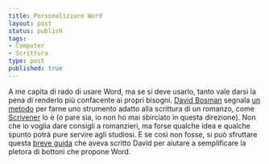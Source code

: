 ```yaml
--- 
title: Personalizzare Word
layout: post
status: publish
tags: 
- Computer
- Scrittura
type: post
published: true
---
```

A me capita di rado di usare <span lang="en">Word</span>, ma se si deve usarlo, tanto vale darsi la pena di renderlo più confacente ai propri bisogni. <a title="Qui" href="http://davidbosman.fr/blog/2011/11/03/word-un-outil-pour-ecrire-un-roman/" lang="fr">David Bosman</a> segnala <a title="Tutto è spiegato in un video" href="http://www.davidhewson.com/blog/2011/11/1/word-to-scrivener-in-under-two-minutes.html">un metodo</a> per farne uno strumento adatto alla scrittura di un romanzo, come <a title="Un programma, per Mac" href="http://www.scrivener.it/">Scrivener</a> lo è (o pare sia, io non ho mai sbirciato in questa direzione). Non che io voglia dare consigli a romanzieri, ma forse qualche idea e qualche spunto potrà pure servire agli studiosi. E se così non fosse, si può sfruttare questa <a title="Sempre sul suo blog" href="http://davidbosman.fr/blog/2010/10/31/word-2011-personnaliser-le-ruban-et-la-barre-doutils-et-copier-les-reglages-sur-dautres-mac/">breve guida</a> che aveva scritto David per aiutare a semplificare la pletora di bottoni che propone <span lang="en">Word</span>.